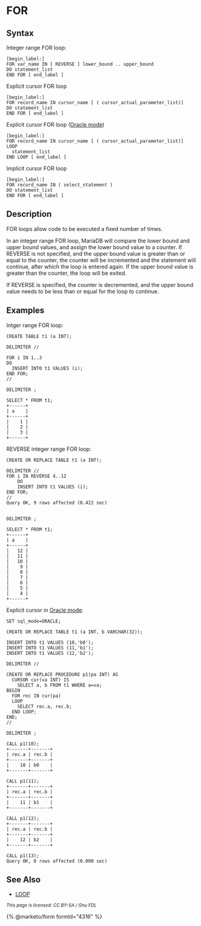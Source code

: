 # FOR

## Syntax

Integer range FOR loop:

```
[begin_label:]
FOR var_name IN [ REVERSE ] lower_bound .. upper_bound
DO statement_list
END FOR [ end_label ]
```

Explicit cursor FOR loop

```
[begin_label:]
FOR record_name IN cursor_name [ ( cursor_actual_parameter_list)]
DO statement_list
END FOR [ end_label ]
```

Explicit cursor FOR loop ([Oracle mode](https://github.com/mariadb-corporation/docs-server/blob/test/server/server-usage/programmatic-compound-statements/broken-reference/README.md))

```
[begin_label:]
FOR record_name IN cursor_name [ ( cursor_actual_parameter_list)]
LOOP
  statement_list
END LOOP [ end_label ]
```

Implicit cursor FOR loop

```
[begin_label:]
FOR record_name IN ( select_statement )
DO statement_list
END FOR [ end_label ]
```

## Description

FOR loops allow code to be executed a fixed number of times.

In an integer range FOR loop, MariaDB will compare the lower bound and upper bound values, and assign the lower bound value to a counter. If REVERSE is not specified, and the upper bound value is greater than or equal to the counter, the counter will be incremented and the statement will continue, after which the loop is entered again. If the upper bound value is greater than the counter, the loop will be exited.

If REVERSE is specified, the counter is decremented, and the upper bound value needs to be less than or equal for the loop to continue.

## Examples

Intger range FOR loop:

```
CREATE TABLE t1 (a INT);

DELIMITER //

FOR i IN 1..3
DO
  INSERT INTO t1 VALUES (i);
END FOR;
//

DELIMITER ;

SELECT * FROM t1;
+------+
| a    |
+------+
|    1 |
|    2 |
|    3 |
+------+
```

REVERSE integer range FOR loop:

```
CREATE OR REPLACE TABLE t1 (a INT);

DELIMITER //
FOR i IN REVERSE 4..12
    DO
    INSERT INTO t1 VALUES (i);
END FOR;
//
Query OK, 9 rows affected (0.422 sec)


DELIMITER ;

SELECT * FROM t1;
+------+
| a    |
+------+
|   12 |
|   11 |
|   10 |
|    9 |
|    8 |
|    7 |
|    6 |
|    5 |
|    4 |
+------+
```

Explicit cursor in [Oracle mode](https://github.com/mariadb-corporation/docs-server/blob/test/server/server-usage/programmatic-compound-statements/broken-reference/README.md):

```
SET sql_mode=ORACLE;

CREATE OR REPLACE TABLE t1 (a INT, b VARCHAR(32));

INSERT INTO t1 VALUES (10,'b0');
INSERT INTO t1 VALUES (11,'b1');
INSERT INTO t1 VALUES (12,'b2');

DELIMITER //

CREATE OR REPLACE PROCEDURE p1(pa INT) AS 
  CURSOR cur(va INT) IS
    SELECT a, b FROM t1 WHERE a=va;
BEGIN
  FOR rec IN cur(pa)
  LOOP
    SELECT rec.a, rec.b;
  END LOOP;
END;
//

DELIMITER ;

CALL p1(10);
+-------+-------+
| rec.a | rec.b |
+-------+-------+
|    10 | b0    |
+-------+-------+

CALL p1(11);
+-------+-------+
| rec.a | rec.b |
+-------+-------+
|    11 | b1    |
+-------+-------+

CALL p1(12);
+-------+-------+
| rec.a | rec.b |
+-------+-------+
|    12 | b2    |
+-------+-------+

CALL p1(13);
Query OK, 0 rows affected (0.000 sec)
```

## See Also

* [LOOP](loop.md)

<sub>_This page is licensed: CC BY-SA / Gnu FDL_</sub>

{% @marketo/form formId="4316" %}

